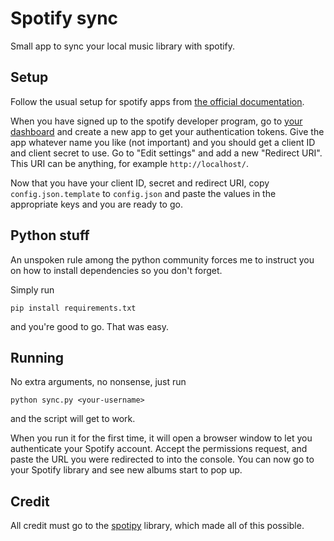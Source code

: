 # Spotify sync
Small app to sync your local music library with spotify.

## Setup
Follow the usual setup for spotify apps from [the official documentation](https://developer.spotify.com/documentation/web-api/quick-start/).

When you have signed up to the spotify developer program, go to
[your dashboard](https://developer.spotify.com/dashboard/applications) and
create a new app to get your authentication tokens. Give the app whatever name
you like (not important) and you should get a client ID and client secret to
use. Go to "Edit settings" and add a new "Redirect URI". This URI can be
anything, for example `http://localhost/`.

Now that you have your client ID, secret and redirect URI, copy
`config.json.template` to `config.json` and paste the values in the appropriate
keys and you are ready to go.

## Python stuff
An unspoken rule among the python community forces me to instruct you on how to
install dependencies so you don't forget.

Simply run
```
pip install requirements.txt
```
and you're good to go. That was easy.

## Running
No extra arguments, no nonsense, just run
```
python sync.py <your-username>
```
and the script will get to work.

When you run it for the first time, it will open a browser window to let you
authenticate your Spotify account. Accept the permissions request, and paste
the URL you were redirected to into the console. You can now go to your Spotify
library and see new albums start to pop up.

## Credit
All credit must go to the [spotipy](https://github.com/plamere/spotipy)
library, which made all of this possible.
